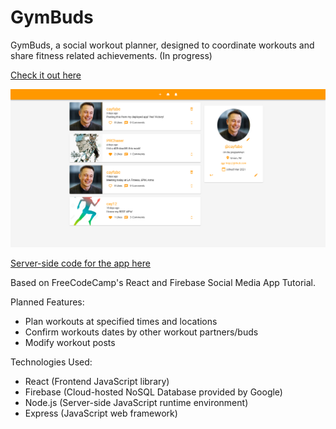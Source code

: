 # GymBuds

GymBuds, a social workout planner, designed to coordinate workouts and share fitness related achievements. (In progress)

[Check it out here](https://gymbuds-34a8c.web.app/)



![Project Preview](https://github.com/cjrcodes/GymBuds-App-Client/blob/main/src/images/preview32921.png)

[Server-side code for the app here](https://github.com/cjrcodes/GymBuds-App)

Based on FreeCodeCamp's React and Firebase Social Media App Tutorial.

Planned Features:
- Plan workouts at specified times and locations
- Confirm workouts dates by other workout partners/buds
- Modify workout posts

Technologies Used:
- React (Frontend JavaScript library)
- Firebase (Cloud-hosted NoSQL Database provided by Google)
- Node.js (Server-side JavaScript runtime environment)
- Express (JavaScript web framework)
